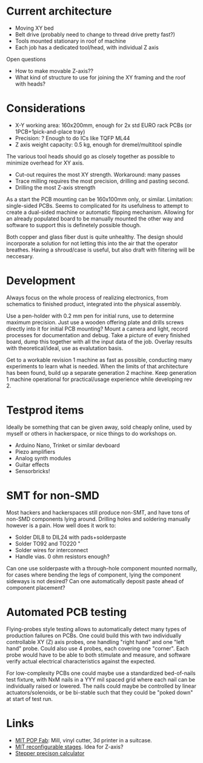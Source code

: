 Current architecture
=======================
* Moving XY bed
* Belt drive (probably need to change to thread drive pretty fast?)
* Tools mounted stationary in roof of machine
* Each job has a dedicated tool/head, with individual Z axis

Open questions
* How to make movable Z-axis??
* What kind of structure to use for joining the XY framing and the roof with heads?


Considerations
=================
* X-Y working area: 160x200mm, enough for 2x std EURO rack PCBs (or 1PCB+1pick-and-place tray)
* Precision: ? Enough to do ICs like TQFP ML44
* Z axis weight capacity: 0.5 kg, enough for dremel/multitool spindle

The various tool heads should go as closely together as possible to minimize overhead for XY axis.

* Cut-out requires the most XY strength. Workaround: many passes
* Trace milling requires the most precision, drilling and pasting second.
* Drilling the most Z-axis strength

As a start the PCB mounting can be 160x100mm only, or similar.
Limitation: single-sided PCBs. Seems to complicated for its usefulness to attempt
to create a dual-sided machine or automatic flipping mechanism.
Allowing for an already populated board to be manually mounted the other way and software
to support this is definetely possible though.

Both copper and glass fiber dust is quite unhealthy. The design should incorporate a solution for
not letting this into the air that the operator breathes. Having a shroud/case is useful, but
also draft with filtering will be neccesary.


Development
=============
Always focus on the whole process of realizing electronics, from schematics to finished product,
integrated into the physical assembly.

Use a pen-holder with 0.2 mm pen for initial runs, use to determine maximum precision.
Just use a wooden offering plate and drills screws directly into it for initial PCB mounting?
Mount a camera and light, record processes for documentation and debug. Take a picture of every finished board,
dump this together with all the input data of the job. Overlay results with theoretical/ideal, use as evalutation basis.

Get to a workable revision 1 machine as fast as possible, conducting many experiments to learn what is needed.
When the limits of that architecture has been found, build up a separate generation 2 machine.
Keep generation 1 machine operational for practical/usage experience while developing rev 2.


Testprod items
===============
Ideally be something that can be given away, sold cheaply online,
used by myself or others in hackerspace, or nice things to do workshops on.

* Arduino Nano, Trinket or similar devboard
* Piezo amplifiers
* Analog synth modules
* Guitar effects
* Sensorbricks!


SMT for non-SMD
=================
Most hackers and hackerspaces still produce non-SMT, and have tons of non-SMD components lying around.
Drilling holes and soldering manually however is a pain. How well does it work to:
* Solder DIL8 to DIL24 with pads+solderpaste
* Solder TO92 and TO220 "
* Solder wires for interconnect
* Handle vias. 0 ohm resistors enough?

Can one use solderpaste with a through-hole component mounted normally, for cases where bending the
legs of component, lying the component sideways is not desired?
Can one automatically deposit paste ahead of component placement?


Automated PCB testing
=======================
Flying-probes style testing allows to automatically detect many types of production failures on PCBs.
One could build this with two individually controllable XY (Z) axis
probes, one handling "right hand" and one "left hand" probe. Could also use 4 probes, each covering one "corner".
Each probe would have to be able to both stimulate and measure, and software verify
actual electrical characteristics against the expected.


For low-complexity PCBs one could maybe use a standardized bed-of-nails test fixture,
with NxM nails in a YYY mil spaced grid where each nail can be individually raised or lowered.
The nails could maybe be controlled by linear actuators/solenoids, or be bi-stable such that they
could be "poked down" at start of test run.


Links
=======

* [MIT POP Fab](http://mtm.cba.mit.edu): Mill, vinyl cutter, 3d printer in a suitcase.
* [MIT reconfigurable stages](http://mtm.cba.mit.edu/machines/stages/). Idea for Z-axis?
* [Stepper precison calculator](http://calculator.josefprusa.cz)
